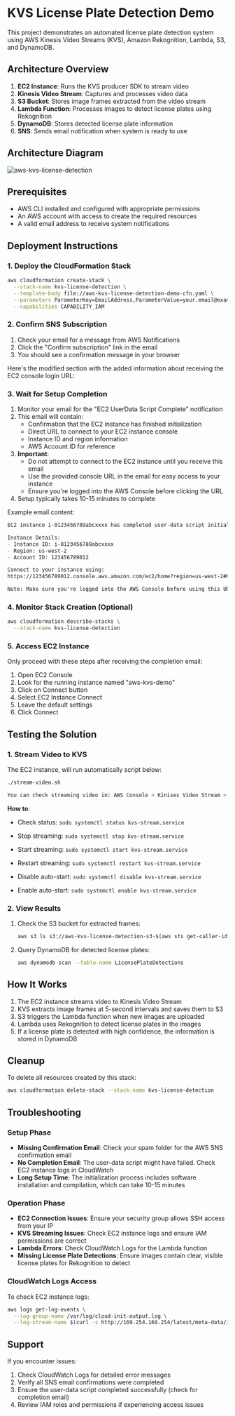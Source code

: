 # KVS License Plate Detection Demo

This project demonstrates an automated license plate detection system using AWS Kinesis Video Streams (KVS), Amazon Rekognition, Lambda, S3, and DynamoDB.

## Architecture Overview

1. **EC2 Instance**: Runs the KVS producer SDK to stream video
2. **Kinesis Video Stream**: Captures and processes video data
3. **S3 Bucket**: Stores image frames extracted from the video stream
4. **Lambda Function**: Processes images to detect license plates using Rekognition
5. **DynamoDB**: Stores detected license plate information
6. **SNS**: Sends email notification when system is ready to use

## Architecture Diagram
![aws-kvs-license-detection](https://github.com/user-attachments/assets/c6ba3312-c096-4a83-a0d7-94bb2a6d4271)
    
## Prerequisites

- AWS CLI installed and configured with appropriate permissions
- An AWS account with access to create the required resources
- A valid email address to receive system notifications

## Deployment Instructions

### 1. Deploy the CloudFormation Stack

```bash
aws cloudformation create-stack \
  --stack-name kvs-license-detection \
  --template-body file://aws-kvs-license-detection-demo-cfn.yaml \
  --parameters ParameterKey=EmailAddress,ParameterValue=your.email@example.com \
  --capabilities CAPABILITY_IAM
```

### 2. Confirm SNS Subscription

1. Check your email for a message from AWS Notifications
2. Click the "Confirm subscription" link in the email
3. You should see a confirmation message in your browser

Here's the modified section with the added information about receiving the EC2 console login URL:

### 3. Wait for Setup Completion

1. Monitor your email for the "EC2 UserData Script Complete" notification
2. This email will contain:
   - Confirmation that the EC2 instance has finished initialization
   - Direct URL to connect to your EC2 instance console
   - Instance ID and region information
   - AWS Account ID for reference
3. **Important**: 
   - Do not attempt to connect to the EC2 instance until you receive this email
   - Use the provided console URL in the email for easy access to your instance
   - Ensure you're logged into the AWS Console before clicking the URL
4. Setup typically takes 10-15 minutes to complete

Example email content:

```markdown
EC2 instance i-0123456789abcxxxx has completed user-data script initialization.

Instance Details:
- Instance ID: i-0123456789abcxxxx
- Region: us-west-2
- Account ID: 123456789012

Connect to your instance using:
https://123456789012.console.aws.amazon.com/ec2/home?region=us-west-2#ConnectToInstance:instanceId=i-0123456789abcxxxx

Note: Make sure you're logged into the AWS Console before using this URL.
```

### 4. Monitor Stack Creation (Optional)

```bash
aws cloudformation describe-stacks \
  --stack-name kvs-license-detection
```

### 5. Access EC2 Instance

Only proceed with these steps after receiving the completion email:

1. Open EC2 Console
2. Look for the running instance named "aws-kvs-demo"
3. Click on Connect button
4. Select EC2 Instance Connect
5. Leave the default settings
6. Click Connect 

## Testing the Solution

### 1. Stream Video to KVS

The EC2 instance, will run automatically script below:

```bash
./stream-video.sh

You can check streaming video in: AWS Console > Kinises Video Stream > Video streams > aws-kvs-license-detection-demo > Media playback.
```
**How to**: 
- Check status: `sudo systemctl status kvs-stream.service`

- Stop streaming: `sudo systemctl stop kvs-stream.service`

- Start streaming: `sudo systemctl start kvs-stream.service`

- Restart streaming: `sudo systemctl restart kvs-stream.service`

- Disable auto-start: `sudo systemctl disable kvs-stream.service`

- Enable auto-start: `sudo systemctl enable kvs-stream.service`

### 2. View Results

1. Check the S3 bucket for extracted frames:
   ```bash
   aws s3 ls s3://aws-kvs-license-detection-s3-$(aws sts get-caller-identity --query 'Account' --output text)-$(aws configure get region)
   ```

2. Query DynamoDB for detected license plates:
   ```bash
   aws dynamodb scan --table-name LicensePlateDetections
   ```

## How It Works

1. The EC2 instance streams video to Kinesis Video Stream
2. KVS extracts image frames at 5-second intervals and saves them to S3
3. S3 triggers the Lambda function when new images are uploaded
4. Lambda uses Rekognition to detect license plates in the images
5. If a license plate is detected with high confidence, the information is stored in DynamoDB

## Cleanup

To delete all resources created by this stack:

```bash
aws cloudformation delete-stack --stack-name kvs-license-detection
```

## Troubleshooting

### Setup Phase
- **Missing Confirmation Email**: Check your spam folder for the AWS SNS confirmation email
- **No Completion Email**: The user-data script might have failed. Check EC2 instance logs in CloudWatch
- **Long Setup Time**: The initialization process includes software installation and compilation, which can take 10-15 minutes

### Operation Phase
- **EC2 Connection Issues**: Ensure your security group allows SSH access from your IP
- **KVS Streaming Issues**: Check EC2 instance logs and ensure IAM permissions are correct
- **Lambda Errors**: Check CloudWatch Logs for the Lambda function
- **Missing License Plate Detections**: Ensure images contain clear, visible license plates for Rekognition to detect

### CloudWatch Logs Access

To check EC2 instance logs:
```bash
aws logs get-log-events \
  --log-group-name /var/log/cloud-init-output.log \
  --log-stream-name $(curl -s http://169.254.169.254/latest/meta-data/instance-id)
```

## Support

If you encounter issues:
1. Check CloudWatch Logs for detailed error messages
2. Verify all SNS email confirmations were completed
3. Ensure the user-data script completed successfully (check for completion email)
4. Review IAM roles and permissions if experiencing access issues
